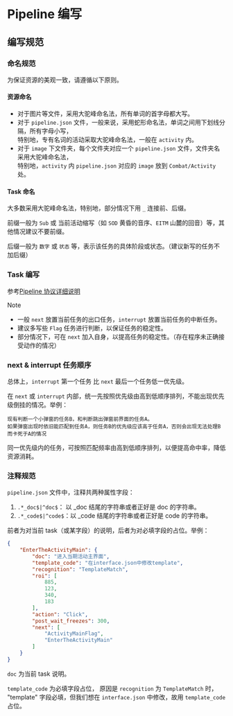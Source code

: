 # Pipeline 编写

## 编写规范

### 命名规范

为保证资源的美观一致，请遵循以下原则。

#### 资源命名

- 对于图片等文件，采用大驼峰命名法，所有单词的首字母都大写。
- 对于 `pipeline.json` 文件，一般来说，采用蛇形命名法，单词之间用下划线分隔，所有字母小写，  
  特别地，专有名词的活动采取大驼峰命名法，一般在 `activity` 内。
- 对于 `image` 下文件夹，每个文件夹对应一个 `pipeline.json` 文件，文件夹名采用大驼峰命名法，  
  特别地，`activity` 内 `pipeline.json` 对应的 `image` 放到 `Combat/Activity` 处。

#### Task 命名

大多数采用大驼峰命名法，特别地，部分情况下用 `_` 连接前、后缀。

前缀一般为 `Sub` 或 当前活动缩写（如 `SOD` 黄昏的音序、`EITM` 山麓的回音）等，其他情况建议不要前缀。

后缀一般为 `数字` 或 `状态` 等，表示该任务的具体阶段或状态。（建议新写的任务不加后缀）

### Task 编写

参考[Pipeline 协议详细说明](https://github.com/MaaXYZ/MaaFramework/blob/main/docs/zh_cn/3.1-%E4%BB%BB%E5%8A%A1%E6%B5%81%E6%B0%B4%E7%BA%BF%E5%8D%8F%E8%AE%AE.md)

> [!NOTE]
>
> - 一般 `next` 放置当前任务的出口任务，`interrupt` 放置当前任务的中断任务。
> - 建议多写些 `Flag` 任务进行判断，以保证任务的稳定性。
> - 部分情况下，可在 `next` 加入自身，以提高任务的稳定性。（存在程序未正确接受动作的情况）

### next & interrupt 任务顺序

总体上，`interrupt` 第一个任务 比 `next` 最后一个任务低一优先级。

在 `next` 或 `interrupt` 内部，统一先按照优先级由高到低顺序排列，不能出现优先级倒挂的情况。举例：

```plaintext
现有判断一个小弹窗的任务B，和判断跳出弹窗前界面的任务A。
如果弹窗出现时依旧能匹配到任务A，则任务B的优先级应该高于任务A，否则会出现无法处理B而卡死于A的情况
```

同一优先级内的任务，可按照匹配频率由高到低顺序排列，以便提高命中率，降低资源消耗。

### 注释规范

`pipeline.json` 文件中，注释共两种属性字段：

1. `.*_doc$|^doc$`： 以 _doc 结尾的字符串或者正好是 doc 的字符串。
2. `.*_code$|^code$`：以 _code 结尾的字符串或者正好是 code 的字符串。

前者为对当前 task（或某字段）的说明，后者为对必填字段的占位。举例：

```json
{
    "EnterTheActivityMain": {
        "doc": "进入当期活动主界面",
        "template_code": "在interface.json中修改template",
        "recognition": "TemplateMatch",
        "roi": [
            885,
            123,
            340,
            183
        ],
        "action": "Click",
        "post_wait_freezes": 300,
        "next": [
            "ActivityMainFlag",
            "EnterTheActivityMain"
        ]
    }
}
```

`doc` 为当前 task 说明。

`template_code` 为必填字段占位，
原因是 `recognition` 为 `TemplateMatch` 时， "template" 字段必填，但我们想在 `interface.json` 中修改，故用 `template_code` 占位。
